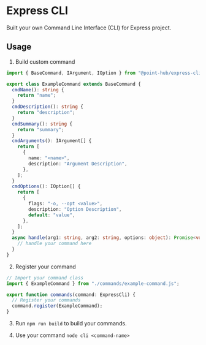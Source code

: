 # Express CLI

Built your own Command Line Interface (CLI) for Express project.

## Usage

1. Build custom command

```ts
import { BaseCommand, IArgument, IOption } from "@point-hub/express-cli";

export class ExampleCommand extends BaseCommand {
  cmdName(): string {
    return "name";
  }
  cmdDescription(): string {
    return "description";
  }
  cmdSummary(): string {
    return "summary";
  }
  cmdArguments(): IArgument[] {
    return [
      {
        name: "<name>",
        description: "Argument Description",
      },
    ];
  }
  cmdOptions(): IOption[] {
    return [
      {
        flags: "-o, --opt <value>",
        description: "Option Description",
        default: "value",
      },
    ];
  }
  async handle(arg1: string, arg2: string, options: object): Promise<void> {
    // handle your command here
  }
}
```

2. Register your command

```ts
// Import your command class
import { ExampleCommand } from "./commands/example-command.js";

export function commands(command: ExpressCli) {
  // Register your commands
  command.register(ExampleCommand);
}
```

3. Run `npm run build` to build your commands.

4. Use your command `node cli <command-name>`